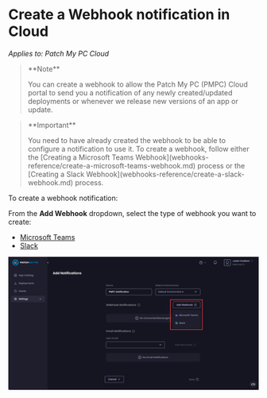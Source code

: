 # Create a Webhook notification in Cloud

_Applies to: Patch My PC Cloud_

> \*\*Note\*\*
>
> You can create a webhook to allow the Patch My PC (PMPC) Cloud portal to send you a notification of any newly created/updated deployments or whenever we release new versions of an app or update.

> \*\*Important\*\*
>
> You need to have already created the webhook to be able to configure a notification to use it. To create a webhook, follow either the \[Creating a Microsoft Teams Webhook]\(webhooks-reference/create-a-microsoft-teams-webhook.md) process or the \[Creating a Slack Webhook]\(webhooks-reference/create-a-slack-webhook.md) process.

To create a webhook notification:

From the **Add Webhook** dropdown, select the type of webhook you want to create:

* [Microsoft Teams](create-a-microsoft-teams-webhook-notification-in-cloud.md)
* [Slack](create-a-slack-webhook-notification-in-cloud.md)

![Clicking "Add Webhook"](/_images/image-(1600).png)
